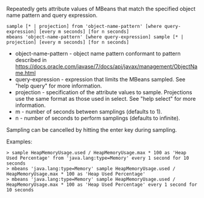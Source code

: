 
Repeatedly gets attribute values of MBeans that match the specified object name pattern and query expression.

    sample [* | projection] from 'object-name-pattern' [where query-expression] [every m seconds] [for n seconds]
    mbeans 'object-name-pattern' [where query-expression] sample [* | projection] [every m seconds] [for n seconds]

 - object-name-pattern - object name pattern conformant to pattern described in https://docs.oracle.com/javase/7/docs/api/javax/management/ObjectName.html
 - query-expression - expression that limits the MBeans sampled.  See "help query" for more information.
 - projection - specification of the attribute values to sample.  Projections use the same format as those used in select.  See "help select" for more information.
 - m - number of seconds between samplings (defaults to 1).
 - n - number of seconds to perform samplings (defaults to infinite).

Sampling can be cancelled by hitting the enter key during sampling.

Examples:

    > sample HeapMemoryUsage.used / HeapMemoryUsage.max * 100 as 'Heap Used Percentage' from 'java.lang:type=Memory' every 1 second for 10 seconds
    > mbeans 'java.lang:type=Memory' sample HeapMemoryUsage.used / HeapMemoryUsage.max * 100 as 'Heap Used Percentage'
    > mbeans 'java.lang:type=Memory' sample HeapMemoryUsage.used / HeapMemoryUsage.max * 100 as 'Heap Used Percentage' every 1 second for 10 seconds

